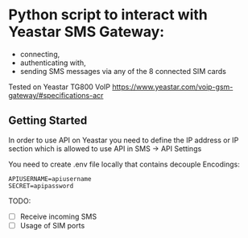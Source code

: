 # Python script to interact with Yeastar SMS Gateway:

* connecting,
* authenticating with,
* sending SMS messages via any of the 8 connected SIM cards 

Tested on Yeastar TG800 VoIP
https://www.yeastar.com/voip-gsm-gateway/#specifications-acr


## Getting Started
In order to use API on Yeastar you need to define the IP address or IP section which is allowed to use API in SMS -> API Settings

You need to create .env file locally that contains decouple Encodings:

```
APIUSERNAME=apiusername
SECRET=apipassword
```

TODO:

-[ ] Receive incoming SMS
-[ ] Usage of SIM ports